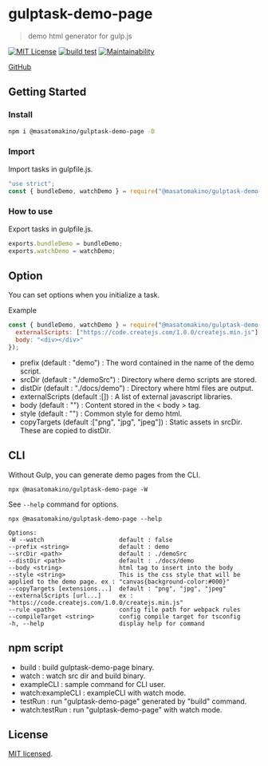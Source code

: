 # gulptask-demo-page

> demo html generator for gulp.js

[![MIT License](http://img.shields.io/badge/license-MIT-blue.svg?style=flat)](LICENSE)
[![build test](https://github.com/MasatoMakino/gulptask-demo-page/actions/workflows/buildJS.yml/badge.svg)](https://github.com/MasatoMakino/gulptask-demo-page/actions/workflows/buildJS.yml)
[![Maintainability](https://api.codeclimate.com/v1/badges/c85d13ff544137ebc8ac/maintainability)](https://codeclimate.com/github/MasatoMakino/gulptask-demo-page/maintainability)

[GitHub](https://github.com/MasatoMakino/gulptask-demo-page.git)

## Getting Started

### Install

```bash
npm i @masatomakino/gulptask-demo-page -D
```

### Import

Import tasks in gulpfile.js.

```gulpfile.js
"use strict";
const { bundleDemo, watchDemo } = require("@masatomakino/gulptask-demo-page").get();
```

### How to use

Export tasks in gulpfile.js.

```gulpfile.js
exports.bundleDemo = bundleDemo;
exports.watchDemo = watchDemo;
```

## Option

You can set options when you initialize a task.

Example

```gulpfile.js
const { bundleDemo, watchDemo } = require("@masatomakino/gulptask-demo-page").get({
  externalScripts: ["https://code.createjs.com/1.0.0/createjs.min.js"],
  body: "<div></div>"
});
```

- prefix (default : "demo") : The word contained in the name of the demo script.
- srcDir (default : "./demoSrc") : Directory where demo scripts are stored.
- distDir (default : "./docs/demo") : Directory where html files are output.
- externalScripts (default :\[]) : A list of external javascript libraries.
- body (default : "") : Content stored in the < body > tag.
- style (default : "") : Common style for demo html.
- copyTargets (default :\["png", "jpg", "jpeg"]) : Static assets in srcDir. These are copied to distDir.

## CLI

Without Gulp, you can generate demo pages from the CLI.

```
npx @masatomakino/gulptask-demo-page -W
```

See `--help` command for options.

```shell
npx @masatomakino/gulptask-demo-page --help

Options:
-W --watch                     default : false
--prefix <string>              default : demo
--srcDir <path>                default : ./demoSrc
--distDir <path>               default : ./docs/demo
--body <string>                html tag to insert into the body
--style <string>               This is the css style that will be applied to the demo page. ex : "canvas{background-color:#000}"
--copyTargets [extensions...]  default : "png", "jpg", "jpeg"
--externalScripts [url...]     ex : "https://code.createjs.com/1.0.0/createjs.min.js"
--rule <path>                  config file path for webpack rules
--compileTarget <string>       config compile target for tsconfig
-h, --help                     display help for command
```

## npm script

- build : build gulptask-demo-page binary.
- watch : watch src dir and build binary.
- exampleCLI : sample command for CLI user.
- watch:exampleCLI : exampleCLI with watch mode.
- testRun : run "gulptask-demo-page" generated by "build" command.
- watch:testRun : run "gulptask-demo-page" with watch mode.

## License

[MIT licensed](LICENSE).
